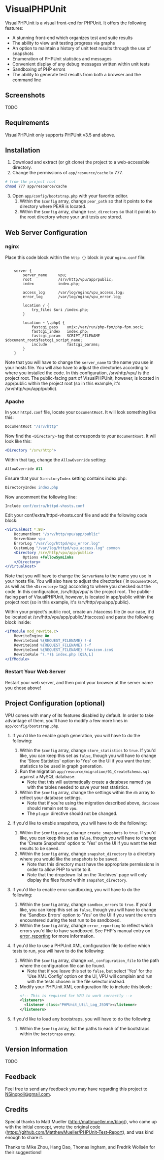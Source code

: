 # VisualPHPUnit

VisualPHPUnit is a visual front-end for PHPUnit.  It offers the following features:

* A stunning front-end which organizes test and suite results
* The ability to view unit testing progress via graphs
* An option to maintain a history of unit test results through the use of snapshots
* Enumeration of PHPUnit statistics and messages
* Convenient display of any debug messages written within unit tests
* Sandboxing of PHP errors
* The ability to generate test results from both a browser and the command line

## Screenshots

TODO

## Requirements

VisualPHPUnit only supports PHPUnit v3.5 and above.

## Installation

1. Download and extract (or git clone) the project to a web-accessible directory.
2. Change the permissions of `app/resource/cache` to 777.

```bash
# from the project root
chmod 777 app/resource/cache
```

3. Open `app/config/bootstrap.php` with your favorite editor.
    1. Within the `$config` array, change `pear_path` so that it points to the directory where PEAR is located.
    2. Within the `$config` array, change `test_directory` so that it points to the root directory where your unit tests are stored.

## Web Server Configuration

### nginx

Place this code block within the `http {}` block in your `nginx.conf` file:

```nginx

    server {
	    server_name     vpu;
	    root            /srv/http/vpu/app/public;
	    index           index.php;

	    access_log      /var/log/nginx/vpu_access.log;
	    error_log       /var/log/nginx/vpu_error.log;

	    location / {
            try_files $uri /index.php;
	    }

	    location ~ \.php$ {
            fastcgi_pass    unix:/var/run/php-fpm/php-fpm.sock;
            fastcgi_index   index.php;
            fastcgi_param   SCRIPT_FILENAME $document_root$fastcgi_script_name;
            include         fastcgi_params;
	    }
    }
```

Note that you will have to change the `server_name` to the name you use in your hosts file. You will also have to adjust the directories according to where you installed the code. In this configuration, /srv/http/vpu/ is the project root. The public-facing part of VisualPHPUnit, however, is located in app/public within the project root (so in this example, it's /srv/http/vpu/app/public).

### Apache

In your `httpd.conf` file, locate your `DocumentRoot`. It will look something like this:

```apache
DocumentRoot "/srv/http"
```

Now find the `<Directory>` tag that corresponds to your `DocumentRoot`. It will look like this:

```apache
<Directory "/srv/http">
```

Within that tag, change the `AllowOverride` setting:

```apache
AllowOverride All
```

Ensure that your `DirectoryIndex` setting contains index.php:

```apache
DirectoryIndex index.php
```

Now uncomment the following line:

```apache
Include conf/extra/httpd-vhosts.conf
```

Edit your conf/extra/httpd-vhosts.conf file and add the following code block:

```apache
<VirtualHost *:80>
    DocumentRoot "/srv/http/vpu/app/public"
    ServerName vpu
    ErrorLog "/var/log/httpd/vpu_error.log"
    CustomLog "/var/log/httpd/vpu_access.log" common
    <Directory /srv/http/vpu/app/public>
        Options +FollowSymLinks
    </Directory>
</VirtualHost>
```

Note that you will have to change the `ServerName` to the name you use in your hosts file. You will also have to adjust the directories ( in `DocumentRoot`, as well as the `<Directory>` tag) according to where you checked out the code. In this configuration, /srv/http/vpu/ is the project root. The public-facing part of VisualPHPUnit, however, is located in app/public within the project root (so in this example, it's /srv/http/vpu/app/public).

Within your project's public root, create an .htaccess file (in our case, it'd be located at /srv/http/vpu/app/public/.htaccess) and paste the following block inside:

```apache
<IfModule mod_rewrite.c>
    RewriteEngine On
    RewriteCond %{REQUEST_FILENAME} !-d
    RewriteCond %{REQUEST_FILENAME} !-f
    RewriteCond %{REQUEST_FILENAME} !favicon.ico$
    RewriteRule ^(.*)$ index.php [QSA,L]
</IfModule>
```

### Restart Your Web Server

Restart your web server, and then point your browser at the server name you chose above!

## Project Configuration (optional)

VPU comes with many of its features disabled by default.  In order to take advantage of them, you'll have to modify a few more lines in `app/config/bootstrap.php`.

1. If you'd like to enable graph generation, you will have to do the following:
    1. Within the `$config` array, change `store_statistics` to `true`.  If you'd like, you can keep this set as `false`, though you will have to change the 'Store Statistics' option to 'Yes' on the UI if you want the test statistics to be used in graph generation.
    2. Run the migration `app/resource/migration/01_CreateSchema.sql` against a MySQL database.
        - Note that this will automatically create a database named `vpu` with the tables needed to save your test statistics.
    3. Within the `$config` array, change the settings within the `db` array to reflect your database settings.
        - Note that if you're using the migration described above, `database` should remain set to `vpu`.
        - The `plugin` directive should not be changed.

2. If you'd like to enable snapshots, you will have to do the following:
    1. Within the `$config` array, change `create_snapshots` to `true`.  If you'd like, you can keep this set as `false`, though you will have to change the 'Create Snapshots' option to 'Yes' on the UI if you want the test results to be saved.
    2. Within the `$config` array, change `snapshot_directory` to a directory where you would like the snapshots to be saved.
        - Note that this directory must have the appropriate permissions in order to allow PHP to write to it.
        - Note that the dropdown list on the 'Archives' page will only display the files found within `snapshot_directory`.

3. If you'd like to enable error sandboxing, you will have to do the following:
    1. Within the `$config` array, change `sandbox_errors` to `true`.  If you'd like, you can keep this set as `false`, though you will have to change the 'Sandbox Errors' option to 'Yes' on the UI if you want the errors encountered during the test run to be sandboxed.
    2. Within the `$config` array, change `error_reporting` to reflect which errors you'd like to have sandboxed.  See PHP's manual entry on [error_reporting](http://php.net/manual/en/function.error-reporting.php) for more information.

4. If you'd like to use a PHPUnit XML configuration file to define which tests to run, you will have to do the following:
    1. Within the `$config` array, change `xml_configuration_file` to the path where the configuration file can be found.
        - Note that if you leave this set to `false`, but select 'Yes' for the 'Use XML Config' option on the UI, VPU will complain and run with the tests chosen in the file selector instead.
    2. Modify your PHPUnit XML configuration file to include this block:
       ```xml
       <!-- This is required for VPU to work correctly -->
       <listeners>
         <listener class="PHPUnit_Util_Log_JSON"></listener>
       </listeners>
       ```

5. If you'd like to load any bootstraps, you will have to do the following:
    1. Within the `$config` array, list the paths to each of the bootstraps within the `bootstraps` array.

## Version Information

TODO

## Feedback

Feel free to send any feedback you may have regarding this project to NSinopoli@gmail.com.

## Credits

Special thanks to Matt Mueller (http://mattmueller.me/blog/), who came up with the initial concept, wrote the original code (https://github.com/MatthewMueller/PHPUnit-Test-Report), and was kind enough to share it.

Thanks to Mike Zhou, Hang Dao, Thomas Ingham, and Fredrik Wollsén for their suggestions!
